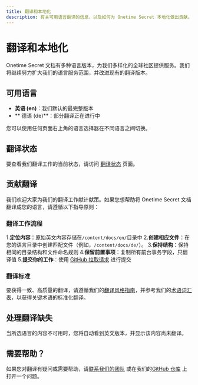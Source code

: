 ```yaml
---
title: 翻译和本地化
description: 有关可用语言翻译的信息，以及如何为 Onetime Secret 本地化做出贡献。
---
```


# 翻译和本地化

Onetime Secret 文档有多种语言版本，为我们多样化的全球社区提供服务。我们将继续努力扩大我们的语言服务范围，并改进现有的翻译版本。

## 可用语言

- **英语 (en)**：我们默认的最完整版本
- ** 德语 (de)**：部分翻译正在进行中

您可以使用任何页面右上角的语言选择器在不同语言之间切换。

## 翻译状态

要查看我们翻译工作的当前状态，请访问 [翻译状态](/en/translations/status) 页面。

## 贡献翻译

我们欢迎大家为我们的翻译工作献计献策。如果您想帮助将 Onetime Secret 文档翻译成您的语言，请遵循以下指导原则：

### 翻译工作流程

1.**定位内容**：原始英文内容存储在`/content/docs/en/`目录中
2.**创建相应文件**：在您的语言目录中创建匹配文件（例如，`/content/docs/de/`）。
3.**保持结构**：保持相同的目录结构和文件命名规则
4.**保留前置事项**：复制所有前台事务字段，只翻译值
5.**提交你的工作**：使用 [GitHub 拉取请求](https://github.com/onetimesecret/onetimesecret) 进行提交

### 翻译标准

要获得一致、高质量的翻译，请遵循我们的[翻译风格指南](/en/translations/guide-en)，并参考我们的[术语词汇表](/en/translations/glossary)，以获得关键术语的标准化翻译。

## 处理翻译缺失

当所选语言的内容不可用时，您将自动看到英文版本，并显示该内容尚未翻译。

## 需要帮助？

如果您对翻译有疑问或需要帮助，请[联系我们的团队](https://onetimesecret.com/contact) 或在我们的[GitHub 仓库](https://github.com/onetimesecret/onetimesecret) 上打开一个问题。
